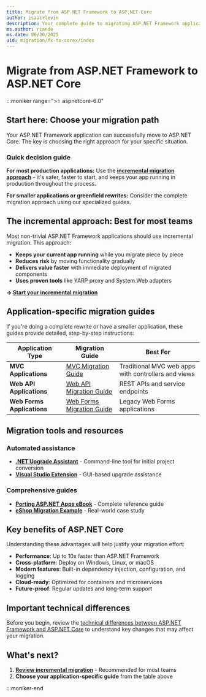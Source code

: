 ```yaml
---
title: Migrate from ASP.NET Framework to ASP.NET Core
author: isaacrlevin
description: Your complete guide to migrating ASP.NET Framework applications to ASP.NET Core, with practical approaches and step-by-step guidance.
ms.author: riande
ms.date: 06/20/2025
uid: migration/fx-to-corex/index
---
```

# Migrate from ASP.NET Framework to ASP.NET Core

:::moniker range=">= aspnetcore-6.0"

## Start here: Choose your migration path

Your ASP.NET Framework application can successfully move to ASP.NET Core. The key is choosing the right approach for your specific situation.

### Quick decision guide

**For most production applications:** Use the [**incremental migration approach**](xref:migration/inc/overview) - it's safer, faster to start, and keeps your app running in production throughout the process.

**For smaller applications or greenfield rewrites:** Consider the complete migration approach using our specialized guides.

## The incremental approach: Best for most teams

Most non-trivial ASP.NET Framework applications should use incremental migration. This approach:

- **Keeps your current app running** while you migrate piece by piece
- **Reduces risk** by moving functionality gradually
- **Delivers value faster** with immediate deployment of migrated components
- **Uses proven tools** like YARP proxy and System.Web adapters

**→ [Start your incremental migration](xref:migration/inc/overview)**

## Application-specific migration guides

If you're doing a complete rewrite or have a smaller application, these guides provide detailed, step-by-step instructions:

| Application Type | Migration Guide | Best For |
|------------------|-----------------|----------|
| **MVC Applications** | [MVC Migration Guide](xref:migration/mvc) | Traditional MVC web apps with controllers and views |
| **Web API Applications** | [Web API Migration Guide](xref:migration/webapi) | REST APIs and service endpoints |
| **Web Forms Applications** | [Web Forms Migration Guide](xref:migration/web_forms) | Legacy Web Forms applications |

## Migration tools and resources

### Automated assistance
- **[.NET Upgrade Assistant](https://dotnet.microsoft.com/platform/upgrade-assistant)** - Command-line tool for initial project conversion
- **[Visual Studio Extension](https://marketplace.visualstudio.com/items?itemName=ms-dotnettools.upgradeassistant)** - GUI-based upgrade assistance

### Comprehensive guides
- **[Porting ASP.NET Apps eBook](https://aka.ms/aspnet-porting-ebook)** - Complete reference guide
- **[eShop Migration Example](/dotnet/architecture/porting-existing-aspnet-apps/example-migration-eshop)** - Real-world case study

## Key benefits of ASP.NET Core

Understanding these advantages will help justify your migration effort:

- **Performance**: Up to 10x faster than ASP.NET Framework
- **Cross-platform**: Deploy on Windows, Linux, or macOS
- **Modern features**: Built-in dependency injection, configuration, and logging
- **Cloud-ready**: Optimized for containers and microservices
- **Future-proof**: Regular updates and long-term support

## Important technical differences

Before you begin, review the [technical differences between ASP.NET Framework and ASP.NET Core](xref:migration/fx-to-corex/technical-differences) to understand key changes that may affect your migration.

## What's next?

1. **[Review incremental migration](xref:migration/inc/overview)** - Recommended for most teams
2. **Choose your application-specific guide** from the table above

:::moniker-end